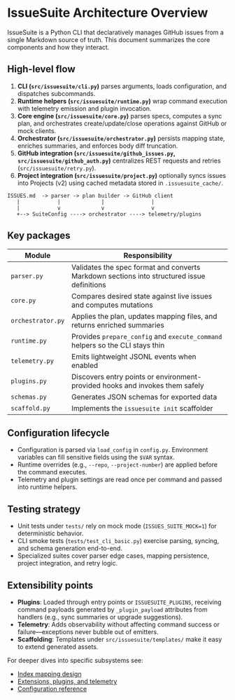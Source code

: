 # IssueSuite Architecture Overview

IssueSuite is a Python CLI that declaratively manages GitHub issues from a single Markdown source of truth. This document summarizes the core components and how they interact.

## High-level flow

1. **CLI (`src/issuesuite/cli.py`)** parses arguments, loads configuration, and dispatches subcommands.
2. **Runtime helpers (`src/issuesuite/runtime.py`)** wrap command execution with telemetry emission and plugin invocation.
3. **Core engine (`src/issuesuite/core.py`)** parses specs, computes a sync plan, and orchestrates create/update/close operations against GitHub or mock clients.
4. **Orchestrator (`src/issuesuite/orchestrator.py`)** persists mapping state, enriches summaries, and enforces body diff truncation.
5. **GitHub integration (`src/issuesuite/github_issues.py`, `src/issuesuite/github_auth.py`)** centralizes REST requests and retries (`src/issuesuite/retry.py`).
6. **Project integration (`src/issuesuite/project.py`)** optionally syncs issues into Projects (v2) using cached metadata stored in `.issuesuite_cache/`.

```text
ISSUES.md  -> parser -> plan builder -> GitHub client
   |            |             |               |
   |            v             v               v
   +--> SuiteConfig ----> orchestrator ----> telemetry/plugins
```

## Key packages

| Module | Responsibility |
| --- | --- |
| `parser.py` | Validates the spec format and converts Markdown sections into structured issue definitions |
| `core.py` | Compares desired state against live issues and computes mutations |
| `orchestrator.py` | Applies the plan, updates mapping files, and returns enriched summaries |
| `runtime.py` | Provides `prepare_config` and `execute_command` helpers so the CLI stays thin |
| `telemetry.py` | Emits lightweight JSONL events when enabled |
| `plugins.py` | Discovers entry points or environment-provided hooks and invokes them safely |
| `schemas.py` | Generates JSON schemas for exported data |
| `scaffold.py` | Implements the `issuesuite init` scaffolder |

## Configuration lifecycle

- Configuration is parsed via `load_config` in `config.py`. Environment variables can fill sensitive fields using the `$VAR` syntax.
- Runtime overrides (e.g., `--repo`, `--project-number`) are applied before the command executes.
- Telemetry and plugin settings are read once per command and passed into runtime helpers.

## Testing strategy

- Unit tests under `tests/` rely on mock mode (`ISSUES_SUITE_MOCK=1`) for deterministic behavior.
- CLI smoke tests (`tests/test_cli_basic.py`) exercise parsing, syncing, and schema generation end-to-end.
- Specialized suites cover parser edge cases, mapping persistence, project integration, and retry logic.

## Extensibility points

- **Plugins**: Loaded through entry points or `ISSUESUITE_PLUGINS`, receiving command payloads generated by `_plugin_payload` attributes from handlers (e.g., sync summaries or upgrade suggestions).
- **Telemetry**: Adds observability without affecting command success or failure—exceptions never bubble out of emitters.
- **Scaffolding**: Templates under `src/issuesuite/templates/` make it easy to extend generated assets.

For deeper dives into specific subsystems see:

- [Index mapping design](index-mapping-design.md)
- [Extensions, plugins, and telemetry](extensions.md)
- [Configuration reference](../reference/configuration.md)
